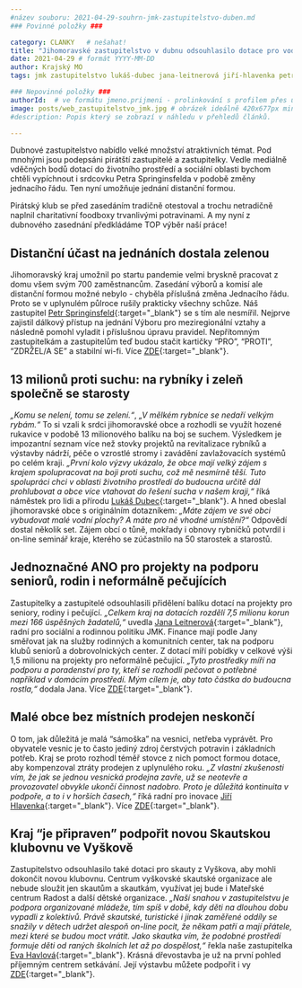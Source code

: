 ```yaml
---
#název souboru: 2021-04-29-souhrn-jmk-zastupitelstvo-duben.md
### Povinné položky ###

category: CLANKY   # nešahat!
title: "Jihomoravské zastupitelstvo v dubnu odsouhlasilo dotace pro vodu, péči i malé prodejny"
date: 2021-04-29 # formát YYYY-MM-DD
author: Krajský MO
tags: jmk zastupitelstvo lukáš-dubec jana-leitnerová jiří-hlavenka petr-springinsfeld eva-havlová # kategorie odděleny mezerami, např. volby zemědělství životní-prostředí piráti (viz https://jihomoravsky.pirati.cz/tags/)

### Nepovinné položky ###
authorId:  # ve formátu jmeno.prijmeni - prolinkování s profilem přes uid
image: posts/web_zastupitelstvo_jmk.jpg # obrázek ideálně 420x677px minifikovaný přes https://tinypng.com/
#description: Popis který se zobrazí v náhledu v přehledů článků.

---
```


Dubnové zastupitelstvo nabídlo velké množství atraktivních témat. Pod mnohými jsou podepsáni pirátští zastupitelé a zastupitelky. Vedle mediálně vděčných bodů dotací do životního prostředí a sociální oblasti bychom chtěli vypíchnout i srdcovku Petra Springinsfelda v podobě změny jednacího řádu. Ten nyní umožňuje jednání distanční formou. 

Pirátský klub se před zasedáním tradičně otestoval a trochu netradičně naplnil charitativní foodboxy trvanlivými potravinami. A my nyní z dubnového zasednání předkládáme TOP výběr naší práce!

## **Distanční účast na jednáních dostala zelenou**

Jihomoravský kraj umožnil po startu pandemie velmi bryskně pracovat z domu všem svým 700 zaměstnancům. Zasedání výborů a komisí ale distanční formou možné nebylo - chyběla příslušná změna Jednacího řádu. Proto se v uplynulém půlroce rušily prakticky všechny schůze. Náš zastupitel [Petr Springinsfeld](https://jihomoravsky.pirati.cz/lide/petr-springinsfeld){:target="_blank"} se s tím ale nesmířil. Nejprve zajistil dálkový přístup na jednání Výboru pro meziregionální vztahy a následně pomohl vyladit i příslušnou úpravu pravidel. Nepřítomným zastupitelkám a zastupitelům teď budou stačit kartičky “PRO”, “PROTI”, “ZDRŽEL/A SE” a stabilní wi-fi. Více [ZDE](https://jihomoravsky.pirati.cz/aktuality/springinsfeld-kraj-musi-umoznit-dalkove-jednani.html){:target="_blank"}.

## **13 milionů proti suchu: na rybníky i zeleň společně se starosty**

*„Komu se nelení, tomu se zelení.“*, *„V mělkém rybníce se nedaří velkým rybám.“* To si vzali k srdci jihomoravské obce a rozhodli se využít hozené rukavice v podobě 13 milionového balíku na boj se suchem. Výsledkem je impozantní seznam více než stovky projektů na revitalizace rybníků a výstavby nádrží, péče o vzrostlé stromy i zavádění zavlažovacích systémů po celém kraji. *„První kolo výzvy ukázalo, že obce mají velký zájem s krajem spolupracovat na boji proti suchu, což mě nesmírně těší. Tuto spolupráci chci v oblasti životního prostředí do budoucna určitě dál prohlubovat a obce více vtahovat do řešení sucha v našem kraji,“* říká náměstek pro lidi a přírodu [Lukáš Dubec](https://jihomoravsky.pirati.cz/lide/lukas-dubec/){:target="_blank"}. A hned obeslal jihomoravské obce s originálním dotazníkem: *„Máte zájem ve své obci vybudovat malé vodní plochy? A máte pro ně vhodné umístění?“* Odpovědí dostal několik set. Zájem obcí o tůně, mokřady i obnovy rybníčků potvrdil i on-line seminář kraje, kterého se zúčastnilo na 50 starostek a starostů. 

## **Jednoznačné ANO pro projekty na podporu seniorů, rodin i neformálně pečujících**

Zastupitelky a zastupitelé odsouhlasili přidělení balíku dotací na projekty pro seniory, rodiny i pečující. *„Celkem kraj na dotacích rozdělí 7,5 milionu korun mezi 166 úspěšných žadatelů,“* uvedla [Jana Leitnerová](https://jihomoravsky.pirati.cz/lide/jana-leitnerova){:target="_blank"}, radní pro sociální a rodinnou politiku JMK. Finance mají podle Jany směřovat jak na služby rodinných a komunitních center, tak na podporu klubů seniorů a dobrovolnických center. Z dotací míří pobídky v celkové výši 1,5 milionu na projekty pro neformálně pečující. *„Tyto prostředky míří na podporu a poradenství pro ty, kteří se rozhodli pečovat o potřebné například v domácím prostředí. Mým cílem je, aby tato částka do budoucna rostla,“* dodala Jana. Více [ZDE](https://www.kr-jihomoravsky.cz/Default.aspx?ID=436212&TypeID=2){:target="_blank"}.

## **Malé obce bez místních prodejen neskončí**

O tom, jak důležitá je malá “sámoška” na vesnici, netřeba vyprávět. Pro obyvatele vesnic je to často jediný zdroj čerstvých potravin i základních potřeb. Kraj se proto rozhodl téměř stovce z nich pomoct formou dotace, aby kompenzoval ztráty prodejen z uplynulého roku. *„Z vlastní zkušenosti vím, že jak se jednou vesnická prodejna zavře, už se neotevře a provozovatel obvykle ukončí činnost nadobro. Proto je důležitá kontinuita v podpoře, a to i v horších časech,“* říká radní pro inovace [Jiří Hlavenka](https://jihomoravsky.pirati.cz/lide/jiri-hlavenka){:target="_blank"}. Více [ZDE](https://jihomoravsky.pirati.cz/aktuality/jmk-dal-ctyri-miliony-malym-prodejnam.html){:target="_blank"}.

## **Kraj “je připraven” podpořit novou Skautskou klubovnu ve Vyškově**

Zastupitelstvo odsouhlasilo také dotaci pro skauty z Vyškova, aby mohli dokončit novou klubovnu. Centrum vyškovské skautské organizace ale nebude sloužit jen skautům a skautkám, využívat jej bude i Mateřské centrum Radost a další dětské organizace. *„Naší snahou v zastupitelstvu je podpora organizované mládeže, tím spíš v době, kdy děti na dlouhou dobu vypadli z kolektivů. Právě skautské, turistické i jinak zaměřené oddíly se snažily v dětech udržet alespoň on-line pocit, že někam patří a mají přátele, mezi které se budou moct vrátit. Jako skautka vím, že podobné prostředí formuje děti od raných školních let až po dospělost,“* řekla naše zastupitelka [Eva Havlová](https://jihomoravsky.pirati.cz/lide/eva-havlova/){:target="_blank"}. Krásná dřevostavba je už na první pohled příjemným centrem setkávání. Její výstavbu můžete podpořit i vy [ZDE](http://www.novaklubovna.jdem.cz/){:target="_blank"}.
